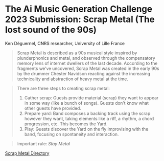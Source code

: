 # The Ai Music Generation Challenge 2023 Submission: Scrap Metal (The lost sound of the 90s)
 
Ken Déguernel, CNRS researcher, University of Lille France

> Scrap Metal is described as a 90s musical style inspired by plunderphonics and metal, and observed through the compensatory memory lens of internet dwellers of the last decade. According to the fragments we've uncovered, Scrap Metal was created in the early 90s by the drummer Chester Navidson reacting against the increasing technicality and abstraction of heavy metal at the time.

> There are three steps to creating scrap metal:
> 1. Gather scrap: Guests provide material (scrap) they want to appear in some way (like a bunch of songs). Guests don't know what other guests have provided.
> 2. Prepare yard: Band composes a backing track using the scrap however they want, taking elements like a riff, a rhythm, a chord progression, etc. This becomes the Yard.
> 3. Play: Guests discover the Yard on the fly improvising with the band, focusing on spontaneity and interaction.

> Important rule: *Stay Metal*

[Scrap Metal Directory](ScrapMetal)